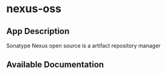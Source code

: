 # nexus-oss

## App Description

Sonatype Nexus open source is a artifact repository manager

## Available Documentation

